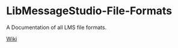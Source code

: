 # LibMessageStudio-File-Formats
A Documentation of all LMS file formats.

[Wiki](https://github.com/Trippixyz/LibMessageStudio-File-Formats/wiki)
